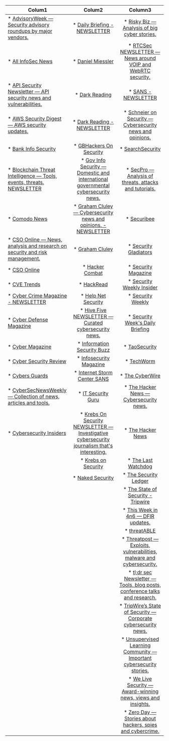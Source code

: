 |	Colum1	|	Colum2	|	Column3	|
|	---	|	:---:	|	:---:	|
|	* [AdvisoryWeek — Security advisory roundups by major vendors.](https://www.advisoryweek.com/)	|	* [Daily Briefing - NEWSLETTER](https://thecyberwire.com/newsletters/daily-briefing)	|	* [Risky Biz — Analysis of big cyber stories.](https://risky.biz/)	|
|	* [All InfoSec News](https://allinfosecnews.com/)	|	* [Daniel Miessler](https://danielmiessler.com/)	|	* [RTCSec NEWSLETTER — News around VOIP and WebRTC security.](https://rtcsec.com/newsletter/)	|
|	* [API Security Newsletter — API security news and vulnerabilities.](https://apisecurity.io/)	|	* [Dark Reading](https://www.darkreading.com/)	|	* [SANS - NEWSLETTER](https://www.sans.org/newsletters/)	|
|	* [AWS Security Digest — AWS security updates.](https://awssecuritydigest.com/)	|	* [Dark Reading - NEWSLETTER](https://www.darkreading.com/newsletter-signup/)	|	* [Schneier on Security —Cybersecurity news and opinions.](https://www.schneier.com/crypto-gram/)	|
|	* [Bank Info Security](https://www.bankinfosecurity.com/)	|	* [GBHackers On Security](https://gbhackers.com/)	|	* [SearchSecurity](https://www.techtarget.com/searchsecurity/)	|
|	* [Blockchain Threat Intelligence — Tools, events, threats. NEWSLETTER](https://newsletter.blockthreat.io/)	|	* [Gov Info Security — Domestic and international governmental cybersecurity news.](https://www.govinfosecurity.com/)	|	* [SecPro — Analysis of threats, attacks and tutorials.](https://security.packt.com/malware-analysis/)	|
|	* [Comodo News](https://blog.comodo.com/)	|	* [Graham Cluley — Cybersecurity news and opinions. - NEWSLETTER](https://grahamcluley.com/gchq-newsletter/)	|	* [Securibee](https://securib.ee/)	|
|	* [CSO Online — News, analysis and research on security and risk management.](https://www.csoonline.com/)	|	* [Graham Cluley](https://grahamcluley.com/)	|	* [Security Gladiators](https://securitygladiators.com/)	|
|	* [CSO Online](https://www.csoonline.com/)	|	* [Hacker Combat](https://www.hackercombat.com/)	|	* [Security Magazine](https://www.securitymagazine.com/)	|
|	* [CVE Trends](https://cvetrends.com/)	|	* [HackRead](https://www.hackread.com/)	|	* [Security Weekly Insider](https://securityweekly.com/blog)	|
|	* [Cyber Crime Magazine - NEWSLETTER](https://cybersecurityventures.com/mailing-list/)	|	* [Help Net Security](https://www.helpnetsecurity.com/)	|	* [Security Weekly](https://www.securityweek.com/)	|
|	* [Cyber Defense Magazine](https://www.cyberdefensemagazine.com/)	|	* [Hive Five NEWSLETTER — Curated cybersecurity news.](https://securib.ee/newsletter/)	|	* [Security Week's Daily Briefing](https://www.securityweek.com/)	|
|	* [Cyber Magazine](https://cybermagazine.com/)	|	* [Information Security Buzz](https://informationsecuritybuzz.com/)	|	* [TaoSecurity](https://www.taosecurity.com/)	|
|	* [Cyber Security Review](https://www.cybersecurity-review.com/)	|	* [Infosecurity Magazine](https://www.infosecurity-magazine.com/)	|	* [TechWorm](https://www.techworm.net/)	|
|	* [Cybers Guards](https://cyberguards.com/)	|	* [Internet Storm Center  SANS](https://isc.sans.edu/)	|	* [The CyberWire](https://thecyberwire.com/)	|
|	* [CyberSecNewsWeekly — Collection of news, articles and tools.](https://cybersecweekly.com/)	|	* [IT Security Guru](https://www.itsecurityguru.org/)	|	* [The Hacker News — Cybersecurity news.](https://thehackernews.com/)	|
|	* [Cybersecurity Insiders](https://www.cybersecurity-insiders.com/)	|	* [Krebs On Security NEWSLETTER — Investigative cybersecurity journalism that's interesting.](https://krebsonsecurity.com/subscribe/)	|	* [The Hacker News](https://thehackernews.com/)	|
|		|	* [Krebs on Security](https://krebsonsecurity.com/)	|	* [The Last Watchdog](https://www.lastwatchdog.com/)	|
|		|	* [Naked Security](https://news.sophos.com/en-us/category/serious-security/)	|	* [The Security Ledger](https://www.youtube.com/c/securityledger)	|
|		|		|	* [The State of Security - Tripwire](https://www.tripwire.com/state-of-security)	|
|		|		|	* [This Week in 4n6 — DFIR updates.](https://thisweekin4n6.com/)	|
|		|		|	* [threatABLE](https://www.threatable.io/)	|
|		|		|	* [Threatpost — Exploits, vulnerabilities, malware and cybersecurity.](https://threatpost.com/)	|
|		|		|	* [tl;dr sec Newsletter — Tools, blog posts, conference talks and research.](https://tldrsec.com/)	|
|		|		|	* [TripWire’s State of Security — Corporate cybersecurity news.](https://www.tripwire.com/state-of-security/)	|
|		|		|	* [Unsupervised Learning Community — Important cybersecurity stories.](https://danielmiessler.com/newsletter/)	|
|		|		|	* [We Live Security — Award-winning news, views and insights.](https://www.welivesecurity.com/en/)	|
|		|		|	* [Zero Day — Stories about hackers, spies and cybercrime.](https://www.zetter-zeroday.com/)	|
